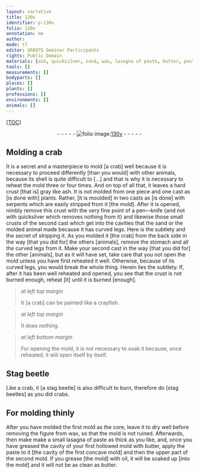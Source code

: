 ```yaml
---
layout: narrative
title: 130v
identifier: p-130v
folio: 130v
annotation: no
author:
mode: tl
editor: GR8975 Seminar Participants
rights: Public Domain
materials: [ash, quicksilver, sand, wax, lasagna of paste, butter, paste, oil]
tools: []
measurements: []
bodyparts: []
places: []
plants: []
professions: []
environments: []
animals: []
---
```


<p><a href="{{ site.baseurl }}/diplomatic/">[TOC]</a></p><div class="folio" align="center">- - - - - <a href="http://gallica.bnf.fr/ark:/12148/btv1b10500001g/f266.item.r=.zoom" target="_blank"><img src="https://cu-mkp.github.io/2017-workshop-edition/assets/photo-icon.png" alt="folio image: " style="display:inline-block; margin-bottom:-3px;"/>130v</a> - - - - - </div>  
  

## Molding a crab

 
It is a secret and a masterpiece to mold [a crab] well because it is necessary to proceed differently [than you would] with other animals, because its shell is quite difficult to [...] and that is why it is necessary to reheat the mold three or four times. And on top of all that, it leaves a hard crust [that is] gray like <span class="m">ash</span>. It is not molded from one piece and one cast as [is done with] plants. Rather, [it is moulded] in two casts as [is done] with serpents which are easily stripped from it [the mold]. After it is opened, nimbly remove this crust with the very fine point of a pen—knife {and not with <span class="m">quicksilver</span> which removes nothing from it} and likewise those small crusts of the second cast which get into the cavities that the <span class="m">sand</span> or the molded animal made because it has curved legs. Here is the subtlety and the secret of stripping it. As you molded it [the crab] from the back side in the way [that you did for] the others [animals], remove the stomach and all the curved legs from it. Make your second cast in the way [that you did for] the other [animals], but as it will have set, take care that you not open the mold unless you have first reheated it well. Otherwise, because of its curved legs, you would break the whole thing. Herein lies the subtlety. If, after it has been well reheated and opened, you see that the crust is not burned enough, reheat [it] until it is burned [enough]. 
 
> *at left top margin*
> 
> 
>   It [a crab] can be painted like a crayfish.
 
> *at left top margin*
> 
> 
>   It does nothing.
 
> *at left bottom margin*
> 
> 
>   For opening the mold, it is not necessary to soak it because, once reheated, it will open itself by itself.
 
 
  

## Stag beetle

 
Like a crab, it [a stag beetle] is also difficult to burn, therefore do [stag beetles] as you did crabs.
 
 
  

## For molding thinly

 
After you have molded the first mold as the core, leave it to dry well before removing the figure from <span class="m">wax</span>, so that the mold is not ruined. Afterwards, then make make a small <span class="m">lasagna of paste</span> as thick as you like, and, once you have greased the cavity of your first hollowed mold with <span class="m">butter</span>, apply the <span class="m">paste</span> to it [the cavity of the first concave mold] and then the upper part of the second mold. If you grease [the mold] with <span class="m">oil</span>, it will be soaked up [into the mold] and it will not be as clean as <span class="m">butter</span>.
 
